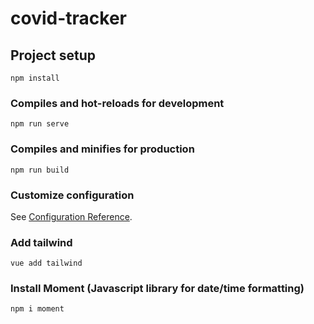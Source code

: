 # covid-tracker

## Project setup
```
npm install
```

### Compiles and hot-reloads for development
```
npm run serve
```

### Compiles and minifies for production
```
npm run build
```

### Customize configuration
See [Configuration Reference](https://cli.vuejs.org/config/).

### Add tailwind
```
vue add tailwind
```

### Install Moment (Javascript library for date/time formatting)
```
npm i moment
```